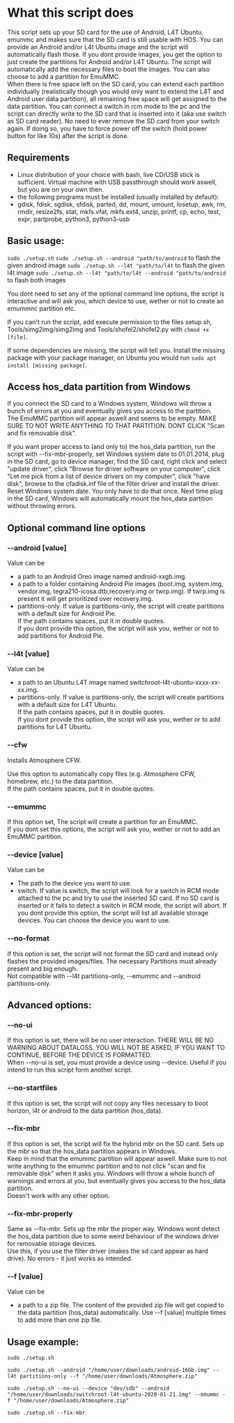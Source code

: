 # What this script does

This script sets up your SD card for the use of Android, L4T Ubuntu, emummc and makes sure that the SD card is still usable with HOS.
You can provide an Android and/or L4t Ubuntu image and the script will automatically flash those. If you dont provide images, you get the option to just create the partitions for Android and/or L4T Ubuntu.
The script will automatically add the necessary files to boot the images. 
You can also choose to add a partition for EmuMMC.  
When there is free space left on the SD card, you can extend each partition individually (realistically though you would only want to extend the L4T and Android user data partition), all remaining free space will get assigned to the data partition.
You can connect a switch in rcm mode to the pc and the script can directly write to the SD card that is inserted into it  (aka use switch as SD card reader). No need to ever remove the SD card from your switch again.
If doing so, you have to force power off the switch (hold power button for like 10s) after the script is done.  


## Requirements
- Linux distribution of your choice with bash, live CD/USB stick is sufficient. Virtual machine with USB passthrough should work aswell, but you are on your own then.
- the following programs must be installed (usually installed by default):
- gdisk, fdisk, sgdisk, sfdisk, parted, dd, mount, umount, losetup, awk, rm, rmdir, resize2fs, stat, mkfs.vfat, mkfs.ext4, unzip, printf, cp, echo, test, expr, partprobe, python3, python3-usb

## Basic usage:  
`sudo ./setup.sh`
`sudo ./setup.sh --android "path/to/android` to flash the given android image
`sudo ./setup.sh --l4t "path/to/l4t` to flash the given l4t image
`sudo ./setup.sh --l4t "path/to/l4t --android "path/to/android` to flash both images

You dont need to set any of the optional command line options, the script is interactive and will ask you, which device to use, wether or not to create an emummnc partition etc.

If you can't run the script, add execute permission to the files setup.sh, Tools/simg2img/simg2img and Tools/shofel2/shofel2.py with `chmod +x [file]`.

If some dependencies are missing, the script will tell you. Install the missing package with your package manager, on Ubuntu you would run `sudo apt install [missing package]`.

## Access hos_data partition from Windows
If you connect the SD card to a Windows system, Windows will throw a bunch of errors at you and eventually gives you access to the partition.  
The EmuMMC partition will appear aswell and seems to be empty. MAKE SURE TO NOT WRITE ANYTHING TO THAT PARTITION. DONT CLICK "Scan and fix removable disk".

If you want proper access to (and only to) the hos_data partition, run the script with --fix-mbr-properly, set Windows system date to 01.01.2014, plug in the SD card, go to device manager, find the SD card, right click and select "update driver", click "Browse for driver software on your computer", click "Let me pick from a list of device drivers on my computer", click "have disk", browse to the cfadisk.inf file of the filter driver and install the driver. Reset Windows system date. You only have to do that once. Next time plug in the SD card, Windows will automatically mount the hos_data partition without throwing errors.

## Optional command line options  
### --android [value]  
Value can be  
- a path to an Android Oreo image named android-xxgb.img.  
- a path to a folder containing Android Pie images (boot.img, system.img, vendor.img, tegra210-icosa.dtb,recovery.img or twrp.img). If twrp.img is present it will get prioritized over recovery.img.  
- partitions-only. If value is partitions-only, the script will create partitions with a default size for Android Pie.  
If the path contains spaces, put it in double quotes.  
If you dont provide this option, the script will ask you, wether or not to add partitions for Android Pie.  
	
### --l4t [value]  
Value can be  
- a path to an Ubuntu L4T image named switchroot-l4t-ubuntu-xxxx-xx-xx.img.  
- partitions-only. If value is partitions-only, the script will create partitions with a default size for L4T Ubuntu.  
If the path contains spaces, put it in double quotes.  
If you dont provide this option, the script will ask you, wether or to add partitions for L4T Ubuntu.  

### --cfw
Installs Atmosphere CFW.

Use this option to automatically copy files (e.g. Atmosphere CFW, homebrew, etc.) to the data partition.  
If the path contains spaces, put it in double quotes.  

### --emummc  
If this option set, The script will create a partition for an EmuMMC.  
If you dont set this options, the script will ask you, wether or not to add an EmuMMC partition.  

### --device [value]  
Value can be  
- The path to the device you want to use. 
- switch. If value is switch, the script will look for a switch in RCM mode attached to the pc and try to use the inserted SD card. If no SD card is inserted or it fails to detect a switch in RCM mode, the script will abort.
If you dont provide this option, the script will list all available storage devices. You can choose the device you want to use.  

### --no-format
If this option is set, the script will not format the SD card and instead only flashes the provided images/files. The necessary Partitions must already present and big enough.  
Not compatible with --l4t partitions-only, --emummc and --android partitions-only.  

## Advanced options:  
### --no-ui  
If this option is set, there will be no user interaction. THERE WILL BE NO WARNING ABOUT DATALOSS. YOU WILL NOT BE ASKED, IF YOU WANT TO CONTINUE, BEFORE THE DEVICE IS FORMATTED.  
When --no-ui is set, you must provide a device using --device.
Useful if you intend to run this script form another script.  

### --no-startfiles  
If this option is set, the script will not copy any files necessary to boot horizon, l4t or android to the data partition (hos_data).

### --fix-mbr
If this option is set, the script will fix the hybrid mbr on the SD card. Sets up the mbr so that the hos_data partition appears in Windows.  
Keep in mind that the emummc partition will appear aswell. Make sure to not write anything to the emummc partition and to not click "scan and fix removable disk" when it asks you. Windows will throw a whole bunch of warnings and errors at you, but eventually gives you access to the hos_data partition.  
Doesn't work with any other option.

### --fix-mbr-properly
Same as --fix-mbr. Sets up the mbr the proper way. Windows wont detect the hos_data partition due to some weird behaviour of the windows driver for removable storage devices.  
Use this, if you use the filter driver (makes the sd card appear as hard drive). No errors - it just works as intended.


### --f [value]  
Value can be  
- a path to a zip file. The content of the provided zip file will get copied to the data partition (hos_data) automatically. Use --f [value] multiple times to add more than one zip file. 


## Usage example:  
`sudo ./setup.sh`  

`sudo ./setup.sh --android "/home/user/downloads/android-16Gb.img" --l4t partitions-only --f "/home/user/downloads/Atmosphere.zip"`  

`sudo ./setup.sh --no-ui --device "dev/sdb" --android "/home/user/downloads/switchroot-l4t-ubuntu-2020-01-21.img" --emummc -f "/home/user/downloads/Atmosphere.zip"`  

`sudo ./setup.sh --fix-mbr`
